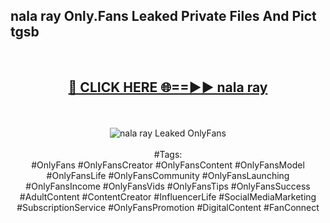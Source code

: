 <h2>nala ray Only.Fans Leaked Private Files And Pict tgsb</h2>
<br>
<div align="center">
<h2><a href="https://mediafiles.top/nala_ray" rel="nofollow">🔴 CLICK HERE 🌐==►► nala ray</a></h2>
<br>
<br>
<a href="https://mediafiles.top/nala_ray" rel="nofollow" data-target="animated-image.originalLink"><img src="https://i.ibb.co.com/WyWwxjT/player-gif2.gif" alt="nala ray Leaked OnlyFans" style="max-width: 100%; display: inline-block;" data-target="animated-image.originalImage"></a>
<br><br>
#Tags:
<br>
#OnlyFans #OnlyFansCreator #OnlyFansContent #OnlyFansModel #OnlyFansLife #OnlyFansCommunity #OnlyFansLaunching #OnlyFansIncome #OnlyFansVids #OnlyFansTips #OnlyFansSuccess #AdultContent #ContentCreator #InfluencerLife #SocialMediaMarketing #SubscriptionService #OnlyFansPromotion #DigitalContent #FanConnect
</div>
<br>